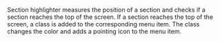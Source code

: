 Section highlighter measures the position of a section and checks if a section reaches the top of the screen. If a section reaches the top of the screen, a class is added to the corresponding menu item. The class changes the color and adds a pointing icon to the menu item.